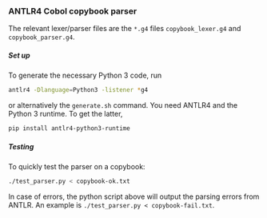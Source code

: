 ### ANTLR4 Cobol copybook parser

The relevant lexer/parser files are the `*.g4` files `copybook_lexer.g4` and `copybook_parser.g4`.

##### Set up
To generate the necessary Python 3 code, run
```bash
antlr4 -Dlanguage=Python3 -listener *g4
```
or alternatively the `generate.sh` command. You need ANTLR4 and the Python 3 runtime. To get the latter,
```bash
pip install antlr4-python3-runtime
```

##### Testing

To quickly test the parser on a copybook: 
```bash 
./test_parser.py < copybook-ok.txt
```

In case of errors, the python script above will output the parsing errors from ANTLR. An example is `./test_parser.py < copybook-fail.txt`.
